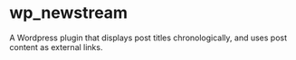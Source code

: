 # wp_newstream
A Wordpress plugin that displays post titles chronologically, and uses post content as external links.
